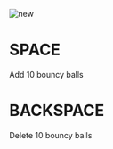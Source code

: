 ![new](https://user-images.githubusercontent.com/32826270/210773595-0ee21769-f14a-474e-b27a-fb838c23f6a2.png)

# SPACE
Add 10 bouncy balls
# BACKSPACE
Delete 10 bouncy balls
